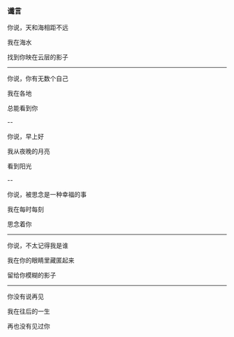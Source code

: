 ### 谶言

你说，天和海相距不远

我在海水

找到你映在云层的影子

---

你说，你有无数个自己

我在各地

总能看到你

--

你说，早上好

我从夜晚的月亮

看到阳光

--

你说，被思念是一种幸福的事

我在每时每刻

思念着你

---

你说，不太记得我是谁

我在你的眼睛里藏匿起来

留给你模糊的影子

---

你没有说再见

我在往后的一生

再也没有见过你


